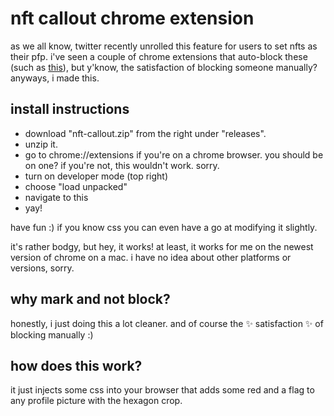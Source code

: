 # nft callout chrome extension
as we all know, twitter recently unrolled this feature for users to set nfts as their pfp. i've seen a couple of chrome extensions that auto-block these (such as [this](https://github.com/mcclure/NFTBlocker)), but y'know, the satisfaction of blocking someone manually? anyways, i made this.

## install instructions
- download "nft-callout.zip" from the right under "releases".
- unzip it.
- go to chrome://extensions if you're on a chrome browser. you should be on one? if you're not, this wouldn't work. sorry.
- turn on developer mode (top right)
- choose "load unpacked"
- navigate to this
- yay!

have fun :) if you know css you can even have a go at modifying it slightly.

it's rather bodgy, but hey, it works! at least, it works for me on the newest version of chrome on a mac. i have no idea about other platforms or versions, sorry.

## why mark and not block?
honestly, i just doing this a lot cleaner. and of course the ✨ satisfaction ✨ of blocking manually :)

## how does this work?
it just injects some css into your browser that adds some red and a flag to any profile picture with the hexagon crop.
